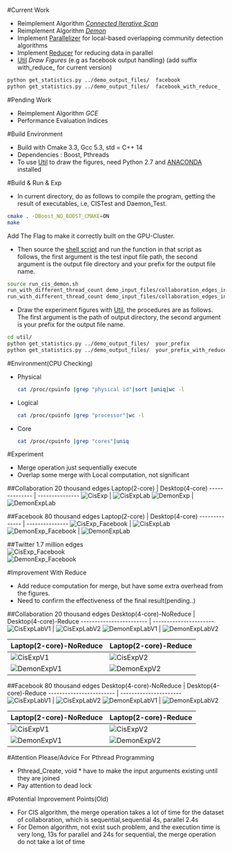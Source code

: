 #Current Work
- Reimplement Algorithm [*Connected Iterative Scan*](./test_cis.cpp)
- Reimplement Algorithm [*Demon*](./test_daemon.cpp)
- Implement [Parallelizer](./parallelizer.h) for local-based overlapping community detection algorithms
- Implement [Reducer](./reducer.h) for reducing data in parallel
- [Util](./util) *Draw Figures*  (e.g as facebook output handling) (add suffix with_reduce_ for current version)
```zsh
python get_statistics.py ../demo_output_files/  facebook
python get_statistics.py ../demo_output_files/  facebook_with_reduce_
```
#Pending Work
- Reimplement Algorithm *GCE*
- Performance Evaluation Indices  

#Build Environment
- Build with Cmake 3.3, Gcc 5.3, std = C++ 14
- Dependencies : Boost, Pthreads
- To use [Util](./util) to draw the figures, need Python 2.7 and [ANACONDA](https://www.continuum.io/downloads) installed

#Build & Run & Exp
- In current directory, do as follows to compile the program, getting the result of executables, i.e, CISTest and Daemon_Test.  
```zsh
cmake . -DBoost_NO_BOOST_CMAKE=ON
make
```   
Add The Flag to make it correctly built on the GPU-Cluster.

- Then source the [shell script](./run_cis_demon.sh) and run the function in that script as follows, the first argument is the test input file path,
 the second argument is the output file directory and your prefix for the output file name.  
```zsh
source run_cis_demon.sh
run_with_different_thread_count demo_input_files/collaboration_edges_input.csv demo_output_files/your_prefix_  seq
run_with_different_thread_count demo_input_files/collaboration_edges_input.csv demo_output_files/your_prefix_with_reduce_  reduce
```
- Draw the experiment figures with [Util](./util), the procedures are as follows. The first argument is the path of output directory,
 the second argument is your prefix for the output file name.  
```zsh
cd util/
python get_statistics.py ../demo_output_files/  your_prefix
python get_statistics.py ../demo_output_files/  your_prefix_with_reduce
```

#Environment(CPU Checking)
- Physical    

  ```zsh
  cat /proc/cpuinfo |grep "physical id"|sort |uniq|wc -l  
  ```
- Logical    

  ```zsh
  cat /proc/cpuinfo |grep "processor"|wc -l
  ```
- Core   

  ```zsh
  cat /proc/cpuinfo |grep "cores"|uniq
  ```

#Experiment
- Merge operation just sequentially execute  
- Overlap some merge with Local computation, not significant  

##Collaboration 20 thousand edges
Laptop(2-core) | Desktop(4-core)
-------------- | ---------------
![CisExp](./images/collaboration_cis_v1.png) | ![CisExpLab](./images/lab_desk_top/collaboration_cis_lab_v1.png)
![DemonExp](./images/collaboration_demon_v1.png)  | ![DemonExpLab](./images/lab_desk_top/collaboration_demon_lab_v1.png)

##Facebook 80 thousand edges
Laptop(2-core) | Desktop(4-core)
-------------- | ---------------
![CisExp_Facebook](./images/facebook_cis_v1.png)  | ![CisExpLab](./images/lab_desk_top/facebook_cis_lab_v1.png)
![DemonExp_Facebook](./images/facebook_demon_v1.png)  | ![DemonExpLab](./images/lab_desk_top/facebook_demon_lab_v1.png)

##Twitter 1.7 million edges  
![CisExp_Facebook](./images/twitter_csi_v1.png)   
![DemonExp_Facebook](./images/twitter_demon_v1.png)

#Improvement With Reduce
- Add reduce computation for merge, but have some extra overhead from the figures.
- Need to confirm the effectiveness of the final result(pending..)

##Collaboration 20 thousand edges
Desktop(4-core)-NoReduce | Desktop(4-core)-Reduce
------------------------ | ----------------------
![CisExpLabV1](./images/lab_desk_top/collaboration_cis_lab_v1.png) | ![CisExpLabV2](./images/lab_desk_top/collaboration_cis_lab_v2.png)
![DemonExpLabV1](./images/lab_desk_top/collaboration_demon_lab_v1.png) | ![DemonExpLabV2](./images/lab_desk_top/collaboration_demon_lab_v2.png)

Laptop(2-core)-NoReduce | Laptop(2-core)-Reduce
------------------------ | ----------------------
![CisExpV1](./images/collaboration_cis_v1.png) | ![CisExpV2](./images/collaboration_cis_v2.png)
![DemonExpV1](./images/collaboration_demon_v1.png) | ![DemonExpV2](./images/collaboration_demon_v2.png)

##Facebook 80 thousand edges
Desktop(4-core)-NoReduce | Desktop(4-core)-Reduce
------------------------ | ----------------------
![CisExpLabV1](./images/lab_desk_top/facebook_cis_lab_v1.png) | ![CisExpLabV2](./images/lab_desk_top/facebook_cis_lab_v2.png)
![DemonExpLabV1](./images/lab_desk_top/facebook_demon_lab_v1.png) | ![DemonExpLabV2](./images/lab_desk_top/facebook_demon_lab_v2.png)

Laptop(2-core)-NoReduce | Laptop(2-core)-Reduce
------------------------ | ----------------------
![CisExpV1](./images/facebook_cis_v1.png) | ![CisExpV2](./images/facebook_cis_v2.png)
![DemonExpV1](./images/facebook_demon_v1.png) | ![DemonExpV2](./images/facebook_demon_v2.png)

#Attention Please/Advice For Pthread Programming
- Pthread_Create, void * have to make the input arguments existing until they are joined
- Pay attention to dead lock

#Potential Improvement Points(Old)
- For CIS algorithm, the merge operation takes a lot of time for the dataset of collaboration, which is sequential,sequential 4s, parallel 2.4s
- For Demon algorithm, not exist such problem, and the execution time is very long, 13s for parallel and 24s for sequential,
the merge operation do not take a lot of time

